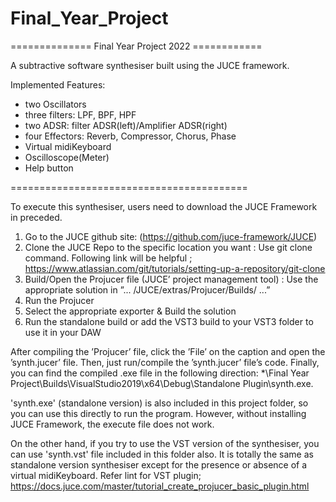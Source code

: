 # Final_Year_Project


============== Final Year Project 2022 ============

A subtractive software synthesiser built using the JUCE framework.

Implemented Features:
- two Oscillators
- three filters: LPF, BPF, HPF
- two ADSR: filter ADSR(left)/Amplifier ADSR(right)
- four Effectors: Reverb, Compressor, Chorus, Phase
- Virtual midiKeyboard
- Oscilloscope(Meter)
- Help button

=========================================

To execute this synthesiser, users need to download 
the JUCE Framework in preceded.

1. Go to the JUCE github site: (https://github.com/juce-framework/JUCE)
2. Clone the JUCE Repo to the specific location you want 
: Use git clone command. Following link will be helpful
; https://www.atlassian.com/git/tutorials/setting-up-a-repository/git-clone
3. Build/Open the Projucer file (JUCE’ project management tool)
: Use the appropriate solution in ”... /JUCE/extras/Projucer/Builds/ ...” 
4. Run the Projucer
5. Select the appropriate exporter & Build the solution
6. Run the standalone build or add the VST3 build to your VST3 folder to use it in your DAW

After compiling the ’Projucer’ file, click the ’File’ on the caption and open the ’synth.jucer’ file.
Then, just run/compile the ’synth.jucer’ file’s code. Finally, you can find the compiled .exe file in
the following direction: *\Final Year Project\Builds\VisualStudio2019\x64\Debug\Standalone
Plugin\synth.exe.

'synth.exe' (standalone version) is also included in this project folder, 
so you can use this directly to run the program. 
However, without installing JUCE Framework, the execute file does not work.

On the other hand, if you try to use the VST version of the synthesiser, 
you can use 'synth.vst' file included in this folder also. 
It is totally the same as standalone version synthesiser 
except for the presence or absence of a virtual midiKeyboard.
Refer lint for VST plugin;
https://docs.juce.com/master/tutorial_create_projucer_basic_plugin.html
